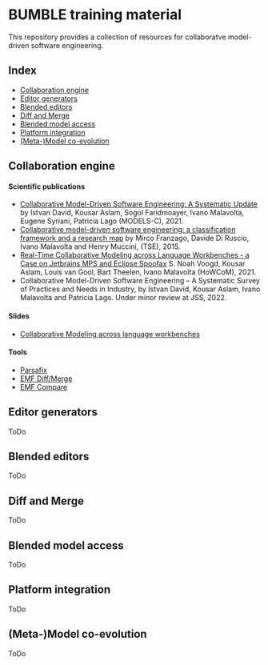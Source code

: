 # BUMBLE training material 

This repository provides a collection of resources for collaboratve model-driven software engineering.  

## Index

* [Collaboration engine](#collaboration-engine)
* [Editor generators](#editor-generators)
* [Blended editors](#blended-editors)
* [Diff and Merge](#diff-and-merge)
* [Blended model access](#blended-model-access)
* [Platform integration](#platform-integration)
* [(Meta-)Model co-evolution](#model-coevolution)


## Collaboration engine



#### Scientific publications

* [Collaborative Model-Driven Software Engineering: A Systematic Update](http://www.ivanomalavolta.com/files/papers/MODELS_2021.pdf) by Istvan David, Kousar Aslam, Sogol Faridmoayer, Ivano Malavolta, Eugene Syriani, Patricia Lago (MODELS-C), 2021.
* [Collaborative model-driven software engineering: a classification framework and a research map](http://people.disim.univaq.it/mirco.franzago/collaborativeMDSE/papers/collaborativeMDSE_TSE_accepted.pdf) by Mirco Franzago, Davide Di Ruscio, Ivano Malavolta and Henry Muccini, (TSE), 2015.
* [Real-Time Collaborative Modeling across Language Workbenches - a Case on Jetbrains MPS and Eclipse Spoofax](https://www.ivanomalavolta.com/files/papers/HoWCoM_2021.pdf) S. Noah Voogd, Kousar Aslam, Louis van Gool, Bart Theelen, Ivano Malavolta (HoWCoM), 2021.
* Collaborative Model-Driven Software Engineering – A Systematic Survey of Practices and Needs in Industry, by Istvan David, Kousar Aslam, Ivano Malavolta and Patricia Lago. Under minor review at JSS, 2022. 

#### Slides

* [Collaborative Modeling across language workbenches](https://howcom2021.github.io/presentations/parsafix.pdf)

#### Tools
 * [Parsafix](https://github.com/blended-modeling/parsafix)
 * [EMF Diff/Merge](https://wiki.eclipse.org/EMF_DiffMerge)
 * [EMF Compare](https://www.eclipse.org/emf/compare)




## Editor generators

ToDo

## Blended editors

ToDo

## Diff and Merge 

ToDo

## Blended model access

ToDo

## Platform integration

ToDo

## (Meta-)Model co-evolution

ToDo
 

